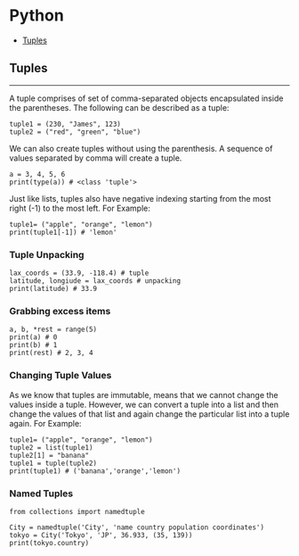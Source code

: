 # Python

* [Tuples](#tuples)

## <a name="tuples">Tuples

---

A tuple comprises of set of comma-separated objects encapsulated inside the 
parentheses. The following can be described as a tuple:

    tuple1 = (230, "James", 123)   
    tuple2 = ("red", "green", "blue")


We can also create tuples without using the parenthesis. A sequence of values 
separated by comma will create a tuple.

    a = 3, 4, 5, 6
    print(type(a)) # <class 'tuple'>


Just like lists, tuples also have negative indexing starting from the most 
right (-1) to the most left. For Example:

    tuple1= ("apple", "orange", "lemon") 
    print(tuple1[-1]) # 'lemon'

### Tuple Unpacking

    lax_coords = (33.9, -118.4) # tuple
    latitude, longiude = lax_coords # unpacking
    print(latitude) # 33.9

### Grabbing excess items

    a, b, *rest = range(5)
    print(a) # 0
    print(b) # 1
    print(rest) # 2, 3, 4

### Changing Tuple Values

As we know that tuples are immutable, means that we cannot change the values 
inside a tuple. However, we can convert a tuple into a list and then change 
the values of that list and again change the particular list into a tuple 
again. For Example:
  
    tuple1= ("apple", "orange", "lemon") 
    tuple2 = list(tuple1) 
    tuple2[1] = "banana" 
    tuple1 = tuple(tuple2) 
    print(tuple1) # ('banana','orange','lemon')


### Named Tuples

    from collections import namedtuple

    City = namedtuple('City', 'name country population coordinates')
    tokyo = City('Tokyo', 'JP', 36.933, (35, 139))
    print(tokyo.country)


